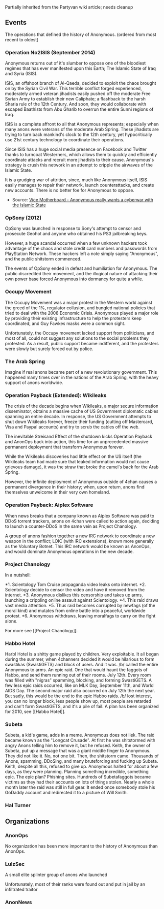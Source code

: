 Partially inherited from the Partyvan wiki article; needs cleanup

Events
------

The operations that defined the history of Anonymous. (ordered from most recent to oldest)

### Operation No2ISIS (September 2014)

Anonymous returns out of it's slumber to oppose one of the bloodiest regimes that has ever manifested upon this Earth; The Islamic State of Iraq and Syria (ISIS). 

ISIS, an offshoot branch of Al-Qaeda, decided to exploit the chaos brought on by the Syrian Civil War. This  terrible conflict forged experienced, moderately armed veteran jihadists easily pushed off the moderate Free Syrian Army to establish their new Caliphate; a flashback to the harsh Sharia rule of the 12th Century. And soon, they would collaborate with escaped Baathists from Abu Gharib to overrun the entire Sunni regions of Iraq.

ISIS is a complete affront to all that Anonymous represents; especially when many anons were veterans of the moderate Arab Spring. These jihadists are trying to turn back mankind's clock to the 12th century, yet hypocritically use 21st century technology to coordinate their operations. 

Since ISIS has a huge social media presence on Facebook and Twitter thanks to turncoat Westerners, which allows them to quickly and efficiently coordinate attacks and recruit more jihadists to their cause. Anonymous's strategy is crush this network in an attempt to cripple the airwaves of the Islamic State. 

It is a grudging war of attrition, since, much like Anonymous itself, ISIS easily manages to repair their network, launch counterattacks, and create new accounts. There is no better foe for Anonymous to oppose.

* Source: [Vice Motherboard - Anonymous really wants a cyberwar with the Islamic State](http://motherboard.vice.com/read/anonymous-really-wants-a-cyberwar-with-the-islamic-state)

### OpSony (2012)

OpSony was launched in response to Sony's attempt to censor and prosecute Geohot and anyone who obtained his PS3 jailbreaking keys.

However, a huge scandal occurred when a few unknown hackers took advantage of the chaos and stole credit card numbers and passwords from PlayStation Network. These hackers left a note simply saying "Anonymous", and the public shitstorm commenced.

The events of OpSony ended in defeat and humiliation for Anonymous. The public discredited their movement, and the illogical nature of attacking their own power base forced Anonymous into dormancy for quite a while.

### Occupy Movement

The Occupy Movement was a major protest in the Western world against the greed of the 1%, regulator collusion, and bungled national policies that tried to deal with the 2008 Economic Crisis. Anonymous played a major role by providing their existing infrastructure to help the protesters keep coordinated, and Guy Fawkes masks were a common sight.

Unfortunately, the Occupy movement lacked support from politicians, and most of all, could not suggest any solutions to the social problems they protested. As a result, public support became indifferent, and the protesters were slowly but surely forced out by police. 

### The Arab Spring

Imagine if real anons became part of a new revolutionary government. This happened many times over in the nations of the Arab Spring, with the heavy support of anons worldwide.


### Operation Payback (Extended): Wikileaks

The crisis of the decade begins when Wikileaks, a major secure information disseminator, obtains a massive cache of US Government diplomatic cables spanning an entire decade. In response, the US Government attempts to shut down Wikileaks forever, freeze their funding (cutting off Mastercard, Visa and Paypal accounts) and try to scrub the cables off the web. 

The inevitable Streisand Effect of the shutdown kicks Operation Payback and AnonOps back into action, this time for an unprecedented massive permanent deployment that transform Anonymous forever.

While the Wikileaks discoveries had little effect on the US itself (the Wikileaks team had made sure that leaked information would not cause grievous damage), it was the straw that broke the camel's back for the Arab Spring.

However, the infinite deployment of Anonymous outside of 4chan causes a permanent divergence in their history; when, upon return, anons find themselves unwelcome in their very own homeland. 

### Operation Payback: Aiplex Software

When news breaks that a company known as Aiplex Software was paid to DDoS torrent trackers, anons on 4chan were called to action again, deciding to launch a counter-DDoS in the same vein as Project Chanology.

A group of anons fashion together a new IRC network to coordinate a new weapon in the conflict; LOIC (with IRC extensions), known more generally as the Voluntary Botnet. This IRC network would be known as AnonOps, and would dominate Anonymous operations in the new decade.

### Project Chanology

In a nutshell:

*1. Scientology Tom Cruise propaganda video leaks onto internet.
*2. Scientology decide to censor the video and have it removed from the internet.
*3. Anonymous dislikes this censorship and takes up arms, launching a crippling online assault against Scientology.
*4. This raid draws vast media attention.
*5. Thus raid becomes corrupted by newfags (of the moral kind) and mutates from online battle into a peaceful, worldwide protest.
*6. Anonymous withdraws, leaving moralfags to carry on the fight alone.

For more see [[Project Chanology]].

### Habbo Hotel

Harbl Hotel is a shitty game played by children. Very exploitable. It all began during the summer, when 4channers decided it would be hilarious to form swastikas (SwastiGETS) and block of users. And it was. /b/ called the entire Anonymous to arms. An epic raid. One that would haunt the faggots of Habbo, and send them running out of their rooms. July 12th. Every room was filled with "nigras" spamming, blocking, and forming SwastiGETS. A few less epic raids occurred, like on MLK Day, September 11th, and World AIDS Day. The second major raid also occurred on July 12th the next year. But sadly, this would be the end to the epic Habbo raids. /b/ lost interest, you can no longer block, less people show up, most people are retarded and can't form SwastiGETS, and it's a pile of fail. A plan has been organized for 2010, see [[Habbo Hotel]].

### Subeta

Subeta, a kid's game, adds in a meme. Anonymous does not liek. The raid became known as the "Longcat Crusade". At first he was shitstormed with angry Anons telling him to remove it, but he refused. Keith, the owner of Subeta, put up a message that was a giant middle finger to Anonymous. They did not like it. No, not one bit. Then, the shitstorm came. Thousands of Anons, spamming, DDoSing, and many bruteforcing and fucking up Subeta. Keith, despite all this, refused to give up. Anonymous halted for about a few days, as they were planning. Planning something incredible, something epic. The epic plan? Phishing sites. Hundreds of Subetafaggots became victims as they had their accounts on lots of things stolen. Nearly a whole month later the raid was still in full gear. It ended once somebody stole his GoDaddy account and redirected it to a picture of Will Smith.

### Hal Turner

Organizations
-------------

### AnonOps

No organization has been more important to the history of Anonymous than AnonOps. 

### LulzSec

A small elite splinter group of anons who launched

Unfortunately, most of their ranks were found out and put in jail by an infiltrated traitor

### AnonNews